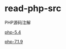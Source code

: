 # read-php-src

PHP源码注解


[php-5.4](https://github.com/hoohack/read-php-src/tree/master/php-5.4)

[php-7.1.9](https://github.com/hoohack/read-php-src/tree/master/php-7.1.9)
